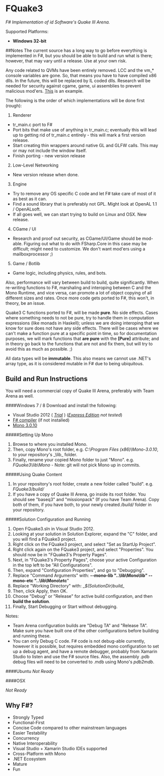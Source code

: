 # FQuake3
_F\# Implementation of id Software's Quake III Arena._

Supported Platforms:

* __Windows 32-bit__

##Notes
The current source has a long way to go before everything is implemented in F#, but you should be able to build and run what is there; however, that may vary until a release. Use at your own risk.

Any code related to QVMs have been entirely removed. LCC and the vm_* console variables are gone. So, that means you have to have compiled x86 dlls. In the future, this will be replaced by IL coded dlls. Research will be needed for security against cgame, game, ui assemblies to prevent malicious mod'ers. [This](https://subterraneangames.com/threads/requested-namespaces-for-dungeoneer-scripting.2406/) is an example.

The following is the order of which implementations will be done first (rough):

1. Renderer
 * tr_main.c port to F#
 * Port bits that make use of anything in tr_main.c; eventually this will lead up to getting rid of tr_main.c entirely - this will mark a first version release.
 * Start creating thin wrappers around native GL and GLFW calls. This may or may not include the window itself.
 * Finish porting - new version release
2. Low-Level Networking
 * New version release when done.
3. Engine
 * Try to remove any OS specific C code and let F# take care of most of it as best as it can.
 * Find a sound library that is preferably not GPL. Might look at OpenAL 1.1 / OpenALsoft.
 * If all goes well, we can start trying to build on Linux and OSX. New release.
4. CGame / UI
 * Research and proof out security, as CGame/UI/Game should be mod-able. Figuring out what to do with FSharp.Core in this case may be difficult; might need to customize. We don't want mod'ers using a mailboxprocessor ;)
5. Game / Botlib
 * Game logic, including physics, rules, and bots.

Also, performance will vary between build to build, quite significantly. When re-writing functions to F#, marshaling and interoping between C and the Mono Runtime, and vice versa, can promote a lot of object copying of all different sizes and rates. Once more code gets ported to F#, this won't, in theory, be an issue.

Quake3 C functions ported to F#, will be made __pure__. No side effects. Cases where something needs to not be pure, try to handle them in computation expressions (like monads in Haskell); unless we are doing interoping that we know for sure does not have any side effects. There will be cases where we can't make a function pure at a specific point in time, so for documentation purposes, we will mark functions that __are pure__ with the __[Pure]__ attribute; and in theory go back to the functions that are not and fix them, but will try to avoid this as much as possible. ;)

All data types will be __immutable__. This also means we cannot use .NET's array type, as it is considered mutable in F# due to being ubiquitous.

## Build and Run Instructions

You will need a commercial copy of Quake III Arena, preferably with Team Arena as well.

####Windows 7 / 8
Download and install the following:

* Visual Studio 2012 ( _[Trial](http://www.microsoft.com/visualstudio/eng/products/visual-studio-premium-2012)_ ) (_[Express Edition](http://www.microsoft.com/visualstudio/eng/products/visual-studio-express-for-windows-desktop#product-express-desktop) not tested_)
* [F# compiler](http://go.microsoft.com/fwlink/?LinkID=261287) (if not installed)
* [Mono 3.0.10](http://origin-download.mono-project.com/archive/3.0.10/windows-installer/mono-3.0.10-gtksharp-2.12.11-win32-0.exe)

#####Setting Up Mono
1. Browse to where you installed Mono.
2. Then, copy Mono's root folder, e.g. _C:\Program Files (x86)\Mono-3.0.10_, to your repository's _\lib\_ folder.
3. Finally, rename your copied Mono folder to just "Mono". e.g. _FQuake3\lib\Mono_ - Note: git will not pick Mono up in commits.

#####Using Quake Content
1. In your repository's root folder, create a new folder called "build". e.g. _FQuake3/build/_
2. If you have a copy of Quake III Arena, go inside its root folder. You should see "baseq3" and "missionpack" (If you have Team Arena). Copy both of them, if you have both, to your newly created _/build/_ folder in your repository.

#####Solution Configuration and Running

1. Open FQuake3.sln in Visual Studio 2012.
2. Looking at your solution in Solution Explorer, expand the "C" folder, and you will find a FQuake3 project.
3. Right click on the FQuake3 project, and select "Set as StartUp Project".
4. Right click again on the FQuake3 project, and select "Properties". You should now be in "FQuake3's Property Pages".
5. Next, in "FQuake3's Property Pages", choose your active Configuration in the top left to be "All Configurations".
6. Then, expand "Configuration Properties", and go to "Debugging".
7. Replace "Command Arguments" with: __--mono-lib "..\\lib\\Mono\\lib" --mono-etc "..\\lib\\Mono\\etc__"
8. Replace "Working Directory" with: __$(SolutionDir)build\__
9. Then, click Apply, then OK.
1. Choose "Debug" or "Release" for active build configuration, and then __build the solution__.
1. Finally, Start Debugging or Start without debugging.

Notes:

* Team Arena configuration builds are "Debug TA" and "Release TA". Make sure you have built one of the other configurations before building and running these.
* You can only Debug C code. F# code is not debug-able currently, however it is possible, but requires embedded mono configuration to set up a debug agent, and have a remote debugger, probably from Xamarin Studio to listen and use the F# source files. Also, the assembly .pdb debug files will need to be converted to .mdb using Mono's _pdb2mdb_.

####Ubuntu
_Not Ready_

####OSX

_Not Ready_

## Why F#?
* Strongly Typed
* Functional-First
* Concise Code compared to other mainstream languages
* Easier Testability
* Concurrency
* Native Interoperability
* Visual Studio + Xamarin Studio IDEs supported
* Cross-Platform with Mono
* .NET Ecosystem
* Mature
* Fun